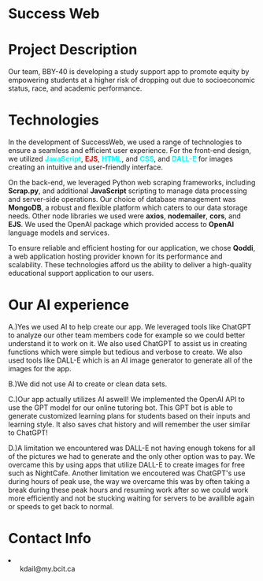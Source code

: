 # Success Web

<h1>Project Description</h1>
<p>Our team, BBY-40 is developing a study support app to promote
equity by empowering students at a higher risk of dropping out due to
socioeconomic status, race, and academic performance.</p>

<h1>Technologies</h1>
<p>In the development of SuccessWeb, we used a range of technologies to ensure a seamless and efficient user experience. For the front-end design, we utilized <b style="color:cyan">JavaScript</b>,  <b style="color:red">EJS</b>, <b style="color:cyan">HTML</b>, and <b style="color:cyan">CSS</b>, and <b style="color:cyan">DALL-E</b> for images creating an intuitive and user-friendly interface.</p>

On the back-end, we leveraged Python web scraping frameworks, including <b>Scrap.py</b>, and additional <b>JavaScript</b> scripting to manage data processing and server-side operations. Our choice of database management was <b>MongoDB</b>, a robust and flexible platform which caters to our data storage needs. Other node libraries we used were <b>axios</b>, <b>nodemailer</b>, <b>cors</b>, and <b>EJS</b>. We used the OpenAI package which provided access to <b>OpenAI</b> language models and services.

To ensure reliable and efficient hosting for our application, we chose <b>Qoddi</b>, a web application hosting provider known for its performance and scalability. These technologies afford us the ability to deliver a high-quality educational support application to our users.
</p>



<h1>Our AI experience</h1>
<p>A.)Yes we used AI to help create our app. We leveraged tools like ChatGPT to analyze our other team members code for example so we could better understand it to work on it. We also used ChatGPT to assist us in creating functions which were simple but tedious and verbose to create. We also used tools like DALL-E which is an AI image generator to generate all of the images for the app.</p>

<p>B.)We did not use AI to create or clean data sets.</p>

<p>C.)Our app actually utilizes AI aswell! We implemented the OpenAI API to use the GPT model for our online tutoring bot. This GPT bot is able to generate customized learning plans for students based on their inputs and learning style. It also saves chat history and will remember the user similar to ChatGPT! </p>

<p>D.)A limitation we encountered was DALL-E not having enough tokens for all of the pictures we had to generate and the only other option was to pay. We overcame this by using apps that utilize DALL-E to create images for free such as NightCafe. Another limitation we encoutered was ChatGPT's use during hours of peak use, the way we overcame this was by often taking a break during these peak hours and resuming work after so we could work more efficiently and not be stucking waiting for servers to be availible again or speeds to get back to normal.</p>

<h1>Contact Info</h1>
<li>
<ul>kdail@my.bcit.ca</ul>
<ul></ul>
<ul></ul>
</li>